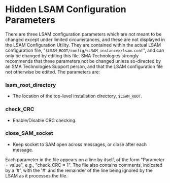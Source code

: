 # Hidden LSAM Configuration Parameters

There are three LSAM configuration parameters which are not meant to be changed except under limited circumstances, and these are not displayed in the LSAM Configuration Utility. They are contained within the actual LSAM configuration file, "```$LSAM_ROOT/config/<LSAM_instance>/lsam.conf```", and can only be changed by editing this file. SMA Technologies strongly recommends that these parameters not be changed unless so-directed by an SMA Technologies Support person, and that the LSAM configuration file not otherwise be edited. The parameters are:

### lsam_root_directory

* The location of the top-level installation directory, ```$LSAM_ROOT```.

### check_CRC

* Enable/Disable CRC checking.

### close_SAM_socket

* Keep socket to SAM open across messages, or close after each message.


Each parameter in the file appears on a line by itself, of the form "Parameter = value", e.g., "check_CRC = 1". The file also contains comments, indicated by a '#', with the '#' and the remainder of the line being ignored by the LSAM as it processes the file.